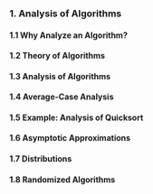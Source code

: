 ### 1. Analysis of Algorithms
#### 1.1 Why Analyze an Algorithm?
#### 1.2 Theory of Algorithms
#### 1.3 Analysis of Algorithms
#### 1.4 Average-Case Analysis
#### 1.5 Example: Analysis of Quicksort
#### 1.6 Asymptotic Approximations
#### 1.7 Distributions
#### 1.8 Randomized Algorithms

